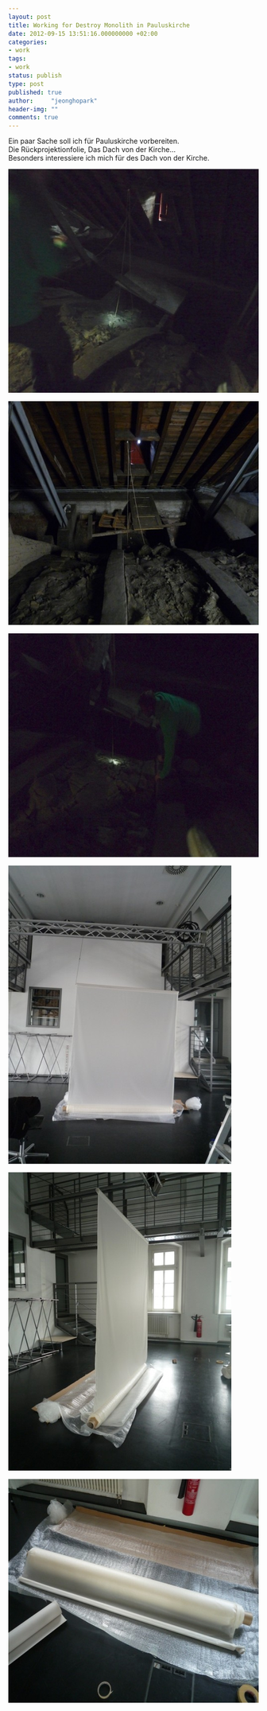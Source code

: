 ```yaml
---
layout: post
title: Working for Destroy Monolith in Pauluskirche
date: 2012-09-15 13:51:16.000000000 +02:00
categories:
- work
tags:
- work
status: publish
type: post
published: true
author:     "jeonghopark"
header-img: ""
comments: true
---
```

<p>Ein paar Sache soll ich für Pauluskirche vorbereiten.<br />
Die Rückprojektionfolie, Das Dach von der Kirche...<br />
Besonders interessiere ich mich für des Dach von der Kirche.</p>
<p><img src="/assets/pauluskirche_01-600x450.jpg" alt="pauluskirche_01.jpg" width="600" height="450" class="alignnone size-medium wp-image-3224" /></p>
<p><img src="/assets/pauluskirche_03-600x450.jpg" alt="pauluskirche_03.jpg" width="600" height="450" class="alignnone size-medium wp-image-3228" /></p>
<p><img src="/assets/pauluskirche_02-600x450.jpg" alt="pauluskirche_02.jpg" width="600" height="450" class="alignnone size-medium wp-image-3225" /></p>
<p><img src="/assets/rueckprojkltion_03-449x600.jpg" alt="rueckprojkltion_03.jpg" width="449" height="600" class="alignnone size-medium wp-image-3226" /></p>
<p><img src="/assets/rueckprojkltion_04-449x600.jpg" alt="rueckprojkltion_04.jpg" width="449" height="600" class="alignnone size-medium wp-image-3229" /></p>
<p><img src="/assets/rueckprojkltion_01-600x450.jpg" alt="rueckprojkltion_01.jpg" width="600" height="450" class="alignnone size-medium wp-image-3227" /></p>
